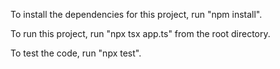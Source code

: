 To install the dependencies for this project, run "npm install".

To run this project, run "npx tsx app.ts" from the root directory.

To test the code, run "npx test".
